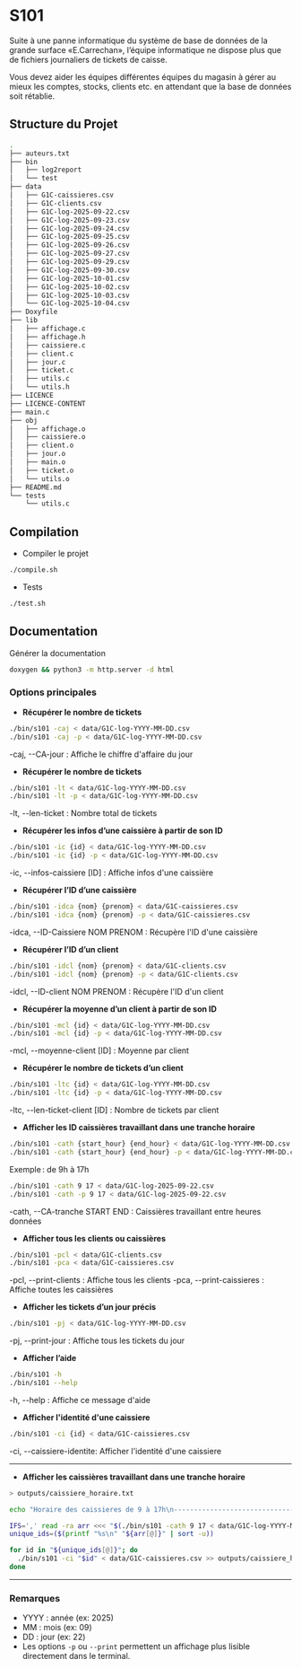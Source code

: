# S101

Suite à une panne informatique du système de base de données de la grande surface «E.Carrechan», l’équipe informatique ne dispose plus que de fichiers journaliers de tickets de caisse.

Vous devez aider les équipes différentes équipes du magasin à gérer au mieux les comptes, stocks, clients etc. en attendant que la base de données soit rétablie.

## Structure du Projet

```bash
.
├── auteurs.txt
├── bin
│   ├── log2report
│   └── test
├── data
│   ├── G1C-caissieres.csv
│   ├── G1C-clients.csv
│   ├── G1C-log-2025-09-22.csv
│   ├── G1C-log-2025-09-23.csv
│   ├── G1C-log-2025-09-24.csv
│   ├── G1C-log-2025-09-25.csv
│   ├── G1C-log-2025-09-26.csv
│   ├── G1C-log-2025-09-27.csv
│   ├── G1C-log-2025-09-29.csv
│   ├── G1C-log-2025-09-30.csv
│   ├── G1C-log-2025-10-01.csv
│   ├── G1C-log-2025-10-02.csv
│   ├── G1C-log-2025-10-03.csv
│   └── G1C-log-2025-10-04.csv
├── Doxyfile
├── lib
│   ├── affichage.c
│   ├── affichage.h
│   ├── caissiere.c
│   ├── client.c
│   ├── jour.c
│   ├── ticket.c
│   ├── utils.c
│   └── utils.h
├── LICENCE
├── LICENCE-CONTENT
├── main.c
├── obj
│   ├── affichage.o
│   ├── caissiere.o
│   ├── client.o
│   ├── jour.o
│   ├── main.o
│   ├── ticket.o
│   └── utils.o
├── README.md
└── tests
    └── utils.c
```

## Compilation

- Compiler le projet

```bash
./compile.sh
```

- Tests

```bash
./test.sh
```

## Documentation

Générer la documentation

```bash
doxygen && python3 -m http.server -d html
```

### Options principales

- **Récupérer le nombre de tickets**

```bash
./bin/s101 -caj < data/G1C-log-YYYY-MM-DD.csv
./bin/s101 -caj -p < data/G1C-log-YYYY-MM-DD.csv
```

-caj, --CA-jour : Affiche le chiffre d'affaire du jour

- **Récupérer le nombre de tickets**

```bash
./bin/s101 -lt < data/G1C-log-YYYY-MM-DD.csv
./bin/s101 -lt -p < data/G1C-log-YYYY-MM-DD.csv
```

-lt, --len-ticket : Nombre total de tickets

- **Récupérer les infos d’une caissière à partir de son ID**

```bash
./bin/s101 -ic {id} < data/G1C-log-YYYY-MM-DD.csv
./bin/s101 -ic {id} -p < data/G1C-log-YYYY-MM-DD.csv
```

-ic, --infos-caissiere [ID] : Affiche infos d'une caissière

- **Récupérer l’ID d’une caissière**

```bash
./bin/s101 -idca {nom} {prenom} < data/G1C-caissieres.csv
./bin/s101 -idca {nom} {prenom} -p < data/G1C-caissieres.csv
```

-idca, --ID-Caissiere NOM PRENOM : Récupère l'ID d'une caissière

- **Récupérer l’ID d’un client**

```bash
./bin/s101 -idcl {nom} {prenom} < data/G1C-clients.csv
./bin/s101 -idcl {nom} {prenom} -p < data/G1C-clients.csv
```

-idcl, --ID-client NOM PRENOM : Récupère l'ID d'un client

- **Récupérer la moyenne d’un client à partir de son ID**

```bash
./bin/s101 -mcl {id} < data/G1C-log-YYYY-MM-DD.csv
./bin/s101 -mcl {id} -p < data/G1C-log-YYYY-MM-DD.csv
```

-mcl, --moyenne-client [ID] : Moyenne par client

- **Récupérer le nombre de tickets d’un client**

```bash
./bin/s101 -ltc {id} < data/G1C-log-YYYY-MM-DD.csv
./bin/s101 -ltc {id} -p < data/G1C-log-YYYY-MM-DD.csv
```

-ltc, --len-ticket-client [ID] : Nombre de tickets par client

- **Afficher les ID caissières travaillant dans une tranche horaire**

```bash
./bin/s101 -cath {start_hour} {end_hour} < data/G1C-log-YYYY-MM-DD.csv
./bin/s101 -cath {start_hour} {end_hour} -p < data/G1C-log-YYYY-MM-DD.csv
```

Exemple : de 9h à 17h

```bash
./bin/s101 -cath 9 17 < data/G1C-log-2025-09-22.csv
./bin/s101 -cath -p 9 17 < data/G1C-log-2025-09-22.csv
```

-cath, --CA-tranche START END : Caissières travaillant entre heures données

- **Afficher tous les clients ou caissières**

```bash
./bin/s101 -pcl < data/G1C-clients.csv
./bin/s101 -pca < data/G1C-caissieres.csv
```

-pcl, --print-clients : Affiche tous les clients
-pca, --print-caissieres : Affiche toutes les caissières

- **Afficher les tickets d’un jour précis**

```bash
./bin/s101 -pj < data/G1C-log-YYYY-MM-DD.csv
```

-pj, --print-jour : Affiche tous les tickets du jour

- **Afficher l’aide**

```bash
./bin/s101 -h
./bin/s101 --help
```

-h, --help : Affiche ce message d'aide

- **Afficher l'identité d'une caissiere**

```bash
./bin/s101 -ci {id} < data/G1C-caissieres.csv
```

-ci, --caissiere-identite: Afficher l'identité d'une caissiere

---

- **Afficher les caissières travaillant dans une tranche horaire**

```bash
> outputs/caissiere_horaire.txt

echo "Horaire des caissieres de 9 à 17h\n----------------------------------------\n" >> outputs/caissiere_horaire.txt

IFS=',' read -ra arr <<< "$(./bin/s101 -cath 9 17 < data/G1C-log-YYYY-MM-DD.csv)"
unique_ids=($(printf "%s\n" "${arr[@]}" | sort -u))

for id in "${unique_ids[@]}"; do
  ./bin/s101 -ci "$id" < data/G1C-caissieres.csv >> outputs/caissiere_horaire.txt
done
```

---

### Remarques

- YYYY : année (ex: 2025)
- MM : mois (ex: 09)
- DD : jour (ex: 22)
- Les options `-p` ou `--print` permettent un affichage plus lisible directement dans le terminal.
